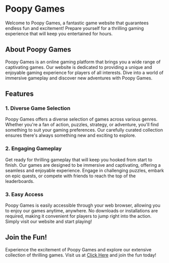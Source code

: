 <h1>Poopy Games</h1>


<p>Welcome to Poopy Games, a fantastic game website that guarantees endless fun and excitement! Prepare yourself for a thrilling gaming experience that will keep you entertained for hours.</p>

<h2>About Poopy Games</h2>

<p>Poopy Games is an online gaming platform that brings you a wide range of captivating games. Our website is dedicated to providing a unique and enjoyable gaming experience for players of all interests. Dive into a world of immersive gameplay and discover new adventures with Poopy Games.</p>

<h2>Features</h2>

<h3>1. Diverse Game Selection</h3>

<p>Poopy Games offers a diverse selection of games across various genres. Whether you're a fan of action, puzzles, strategy, or adventure, you'll find something to suit your gaming preferences. Our carefully curated collection ensures there's always something new and exciting to explore.</p>

<h3>2. Engaging Gameplay</h3>

<p>Get ready for thrilling gameplay that will keep you hooked from start to finish. Our games are designed to be immersive and captivating, offering a seamless and enjoyable experience. Engage in challenging puzzles, embark on epic quests, or compete with friends to reach the top of the leaderboards.</p>

<h3>3. Easy Access</h3>

<p>Poopy Games is easily accessible through your web browser, allowing you to enjoy our games anytime, anywhere. No downloads or installations are required, making it convenient for players to jump right into the action. Simply visit our website and start playing!</p>

<h2>Join the Fun!</h2>

<p>Experience the excitement of Poopy Games and explore our extensive collection of thrilling games. Visit us at <a href="https://poopy-games.netlify.app/">Click Here</a> and join the fun today!</p>
